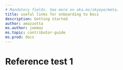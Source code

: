 ```yaml
---
# Mandatory fields. See more on aka.ms/skyeye/meta.
title: useful links for onboarding to Docs
description: Getting started 
author: amazzotta
ms.author: joemaz
ms.topic: contributor-guide
ms.prod: docs
---
```

# Reference test 1
